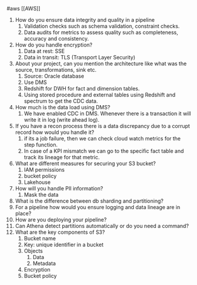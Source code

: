 #aws  [[AWS]]

1. How do you ensure data integrity and quality in a pipeline
	1. Validation checks such as schema validation, constraint checks.
	2. Data audits for metrics to assess quality such as completeness, accuracy and consistency.
2. How do you handle encryption?
	1. Data at rest: SSE
	2. Data in transit: TLS (Transport Layer Security)
3. About your project, can you mention the architecture like what was the source, transformations, sink etc.
	1. Source: Oracle database
	2. Use DMS
	3. Redshift for DWH for fact and dimension tables.
	4. Using stored procedure and external tables using Redshift and spectrum to get the CDC data.
4. How much is the data load using DMS?
	1. We have enabled CDC in DMS. Whenever there is a transaction it will write it in log (write ahead log).
5. If you have a recon process there is a data discrepancy  due to a corrupt record how would you handle it?
	1. if its a job failure, then we can check cloud watch metrics for the step function.
	2. In case of a KPI mismatch we can go to the specific fact table and track its lineage for that metric.
6. What are different measures for securing your S3 bucket?
	1. IAM permissions
	2. bucket policy
	3. Lakehouse
7. How will you handle PII information?
	1. Mask the data
8. What is the difference between db sharding and partitioning?
9. For a pipeline how would you ensure logging and data lineage are in place?
10. How are you deploying your pipeline?
11. Can Athena detect partitions automatically or do you need a command?
12. What are the key components of S3?
	1. Bucket name
	2. Key: unique identifier in a bucket
	3. Objects
		1. Data
		2. Metadata
	4. Encryption
	5. Bucket policy